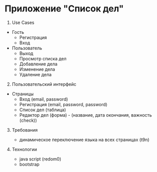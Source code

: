 # Приложение "Список дел"

1. Use Cases

- Гость
    - Регистрация
    - Вход
- Пользователь
    - Выход
    - Просмотр списка дел
    - Добавление дела
    - Изменение дела
    - Удаление дела

2. Пользовательский интерфейс

- Страницы
    - Вход (email, password)
    - Регистрация (email, password, password)
    - Список дел (таблица)
    - Редактор дел (форма) - (название, дата окончания, важность (check))

3. Требования
    - динамическое переключение языка на всех страницах (t9n)

4. Технологии
    - java script (redom0)
    - bootstrap
